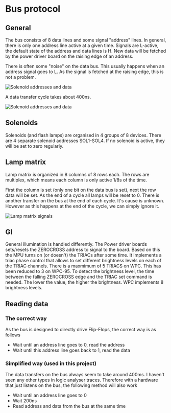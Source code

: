 # Bus protocol

## General

The bus consists of 8 data lines and some signal "address" lines. In general, there is only one address line active at a given time.
Signals are L-active, the default state of the address and data lines is H. New data will be fetched by the power driver board on the raising edge of an address.

There is often some "noise" on the data bus. This usually happens when an address signal goes to L. As the signal is fetched at the raising edge, this is not a problem.

![Solenoid addresses and data](sols.png)

A data transfer cycle takes about 400ns.

![Solenoid addresses and data](datacycle.png)

## Solenoids

Solenoids (and flash lamps) are organised in 4 groups of 8 devices. There are 4 separate solenoid addresses SOL1-SOL4. If no solenoid is active, they will be set to zero regularly. 

## Lamp matrix

Lamp matrix is organized in 8 columns of 8 rows each. The rows are multiplex, which means
each column is only active 1/8s of the time.

First the column is set (only one bit on the data bus is set), next the row data will be set. As the end of a cycle all lamps will be reset to 0. There is another transfer on the bus at the end of each cycle. It's cause is unknown. However as this happens at the end of the cycle, we can simply ignore it. 

![Lamp matrix signals](rowcol.png)

## GI 

General illumination is handled differently. The Power driver boards sets/resets the ZEROCROSS address to signal to the board. Based on this the MPU turns on (or doesn't) the
TRIACs after some time. It implements a triac phase control that allows to set different brightness levels on each of the TRIAC channels.
There is a maxmimum of 5 TRIACS on WPC. This has been reduced to 3 on WPC-95. 
To detect the brightness level, the time between the falling ZEROCROSS edge and the TRIAC set command is needed. The lower the value, the higher the brightness.
WPC implements 8 brightness levels.


## Reading data

### The correct way

As the bus is designed to directly drive Flip-Flops, the correct way is as follows

- Wait until an address line goes to 0, read the address
- Wait until this address line goes back to 1, read the data

### Simplified way (used in this project)

The data transfers on the bus always seem to take around 400ms. I haven't seen any other types in logic analyser traces. Therefore with a hardware that just listens on the bus, the following method will also work
- Wait until an address line goes to 0
- Wait 200ns
- Read address and data from the bus at the same time
